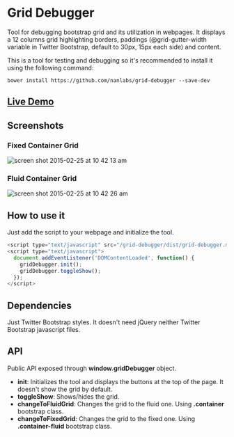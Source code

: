 # Grid Debugger

Tool for debugging bootstrap grid and its utilization in webpages. It displays a 12 columns grid highlighting borders, paddings (@grid-gutter-width variable in Twitter Bootstrap, default to 30px, 15px each side) and content.

This is a tool for testing and debugging so it's recommended to install it using the following command:

```
bower install https://github.com/nanlabs/grid-debugger --save-dev
```

## [Live Demo](http://nanlabs.github.io/grid-debugger)

## Screenshots

### Fixed Container Grid
![screen shot 2015-02-25 at 10 42 13 am](https://cloud.githubusercontent.com/assets/876864/6371504/3b86beba-bcdb-11e4-9b8f-469d7b24d5ac.png)

### Fluid Container Grid
![screen shot 2015-02-25 at 10 42 26 am](https://cloud.githubusercontent.com/assets/876864/6371506/418d4568-bcdb-11e4-836d-3c5fe52303de.png)

## How to use it

Just add the script to your webpage and initialize the tool.

```javascript
<script type="text/javascript" src="/grid-debugger/dist/grid-debugger.min.js"></script>
<script type="text/javascript">
  document.addEventListener('DOMContentLoaded', function() {
    gridDebugger.init();
    gridDebugger.toggleShow();
  });
</script>
```

## Dependencies

Just Twitter Bootstrap styles. It doesn't need jQuery neither Twitter Bootstrap javascript files.

## API

Public API exposed through **window.gridDebugger** object.

- **init**: Initializes the tool and displays the buttons at the top of the page. It doesn't show the grid by default.
- **toggleShow**: Shows/hides the grid.
- **changeToFluidGrid**: Changes the grid to the fluid one. Using **.container** bootstrap class.
- **changeToFixedGrid**: Changes the grid to the fixed one. Using **.container-fluid** bootstrap class.
